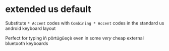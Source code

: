 # extended us default

Substitute `* Accent` codes with `Combining * Accent` codes in the standard us android keyboard layout

Perfect for typing íñ pôrtúgũeçè even in some *very* cheap external bluetooth keyboards
